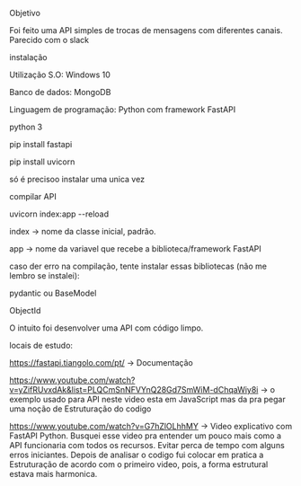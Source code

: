   
Objetivo

Foi feito uma API simples de trocas de mensagens com diferentes canais. Parecido com o slack


instalação 


Utilização S.O: Windows 10

Banco de dados: MongoDB

Linguagem de programação: Python com framework FastAPI

python 3

pip install fastapi

pip install uvicorn

só é precisoo instalar uma unica vez


compilar API


uvicorn index:app --reload

index -> nome da classe inicial, padrão.

app -> nome da variavel que recebe a biblioteca/framework FastAPI


caso der erro na compilação, tente instalar essas bibliotecas (não me lembro se instalei):

pydantic ou BaseModel

ObjectId

O intuito foi desenvolver uma API com código limpo. 


locais de estudo:


https://fastapi.tiangolo.com/pt/ -> Documentação

https://www.youtube.com/watch?v=yZifRUvxdAk&list=PLQCmSnNFVYnQ28Gd7SmWiM-dChqaWiy8i -> o exemplo usado para API neste video esta em JavaScript mas da pra pegar uma noção de Estruturação do codigo

https://www.youtube.com/watch?v=G7hZlOLhhMY -> Video explicativo com FastAPI Python. Busquei esse video pra entender um pouco mais como a API funcionaria com todos os recursos. Evitar perca de tempo com alguns erros iniciantes. Depois de analisar o codigo fui colocar em pratica a Estruturação de acordo com o primeiro video, pois, a forma estrutural estava mais harmonica.
